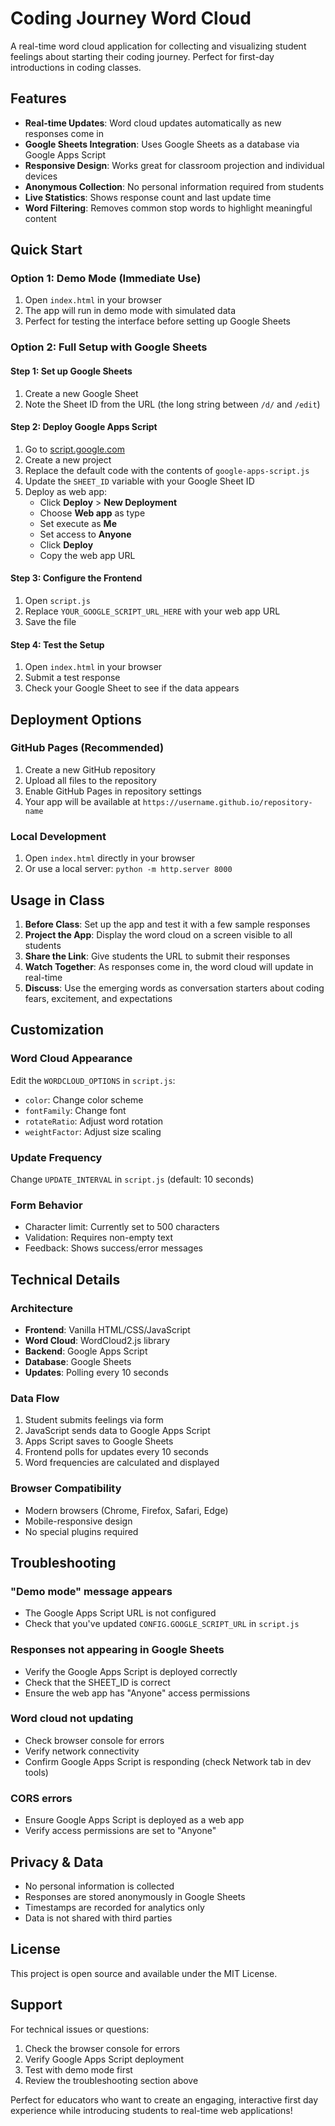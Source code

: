 # Coding Journey Word Cloud

A real-time word cloud application for collecting and visualizing student feelings about starting their coding journey. Perfect for first-day introductions in coding classes.

## Features

- **Real-time Updates**: Word cloud updates automatically as new responses come in
- **Google Sheets Integration**: Uses Google Sheets as a database via Google Apps Script
- **Responsive Design**: Works great for classroom projection and individual devices
- **Anonymous Collection**: No personal information required from students
- **Live Statistics**: Shows response count and last update time
- **Word Filtering**: Removes common stop words to highlight meaningful content

## Quick Start

### Option 1: Demo Mode (Immediate Use)
1. Open `index.html` in your browser
2. The app will run in demo mode with simulated data
3. Perfect for testing the interface before setting up Google Sheets

### Option 2: Full Setup with Google Sheets

#### Step 1: Set up Google Sheets
1. Create a new Google Sheet
2. Note the Sheet ID from the URL (the long string between `/d/` and `/edit`)

#### Step 2: Deploy Google Apps Script
1. Go to [script.google.com](https://script.google.com)
2. Create a new project
3. Replace the default code with the contents of `google-apps-script.js`
4. Update the `SHEET_ID` variable with your Google Sheet ID
5. Deploy as web app:
   - Click **Deploy** > **New Deployment**
   - Choose **Web app** as type
   - Set execute as **Me**
   - Set access to **Anyone**
   - Click **Deploy**
   - Copy the web app URL

#### Step 3: Configure the Frontend
1. Open `script.js`
2. Replace `YOUR_GOOGLE_SCRIPT_URL_HERE` with your web app URL
3. Save the file

#### Step 4: Test the Setup
1. Open `index.html` in your browser
2. Submit a test response
3. Check your Google Sheet to see if the data appears

## Deployment Options

### GitHub Pages (Recommended)
1. Create a new GitHub repository
2. Upload all files to the repository
3. Enable GitHub Pages in repository settings
4. Your app will be available at `https://username.github.io/repository-name`

### Local Development
1. Open `index.html` directly in your browser
2. Or use a local server: `python -m http.server 8000`

## Usage in Class

1. **Before Class**: Set up the app and test it with a few sample responses
2. **Project the App**: Display the word cloud on a screen visible to all students
3. **Share the Link**: Give students the URL to submit their responses
4. **Watch Together**: As responses come in, the word cloud will update in real-time
5. **Discuss**: Use the emerging words as conversation starters about coding fears, excitement, and expectations

## Customization

### Word Cloud Appearance
Edit the `WORDCLOUD_OPTIONS` in `script.js`:
- `color`: Change color scheme
- `fontFamily`: Change font
- `rotateRatio`: Adjust word rotation
- `weightFactor`: Adjust size scaling

### Update Frequency
Change `UPDATE_INTERVAL` in `script.js` (default: 10 seconds)

### Form Behavior
- Character limit: Currently set to 500 characters
- Validation: Requires non-empty text
- Feedback: Shows success/error messages

## Technical Details

### Architecture
- **Frontend**: Vanilla HTML/CSS/JavaScript
- **Word Cloud**: WordCloud2.js library
- **Backend**: Google Apps Script
- **Database**: Google Sheets
- **Updates**: Polling every 10 seconds

### Data Flow
1. Student submits feelings via form
2. JavaScript sends data to Google Apps Script
3. Apps Script saves to Google Sheets
4. Frontend polls for updates every 10 seconds
5. Word frequencies are calculated and displayed

### Browser Compatibility
- Modern browsers (Chrome, Firefox, Safari, Edge)
- Mobile-responsive design
- No special plugins required

## Troubleshooting

### "Demo mode" message appears
- The Google Apps Script URL is not configured
- Check that you've updated `CONFIG.GOOGLE_SCRIPT_URL` in `script.js`

### Responses not appearing in Google Sheets
- Verify the Google Apps Script is deployed correctly
- Check that the SHEET_ID is correct
- Ensure the web app has "Anyone" access permissions

### Word cloud not updating
- Check browser console for errors
- Verify network connectivity
- Confirm Google Apps Script is responding (check Network tab in dev tools)

### CORS errors
- Ensure Google Apps Script is deployed as a web app
- Verify access permissions are set to "Anyone"

## Privacy & Data

- No personal information is collected
- Responses are stored anonymously in Google Sheets
- Timestamps are recorded for analytics only
- Data is not shared with third parties

## License

This project is open source and available under the MIT License.

## Support

For technical issues or questions:
1. Check the browser console for errors
2. Verify Google Apps Script deployment
3. Test with demo mode first
4. Review the troubleshooting section above

Perfect for educators who want to create an engaging, interactive first day experience while introducing students to real-time web applications!
